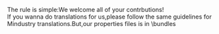 The rule is simple:We welcome all of your contrbutions!
<br>If you wanna do translations for us,please follow the same guidelines for Mindustry translations.But,our properties files is in \bundles
